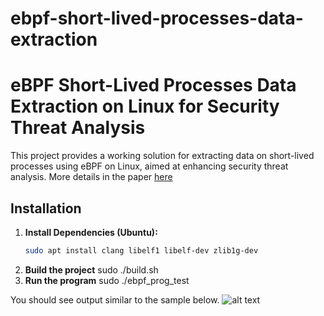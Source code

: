 # ebpf-short-lived-processes-data-extraction
# eBPF Short-Lived Processes Data Extraction on Linux for Security Threat Analysis

This project provides a working solution for extracting data on short-lived processes using eBPF on Linux, aimed at enhancing security threat analysis. More details in the paper [here](Short_Lived_Process_eBPF.pdf)

## Installation

1. **Install Dependencies (Ubuntu):**
   ```sh
   sudo apt install clang libelf1 libelf-dev zlib1g-dev
2. **Build the project**
    sudo ./build.sh
2. **Run the program**
    sudo ./ebpf_prog_test

You should see output similar to the sample below.
![alt text](sample_output.png)